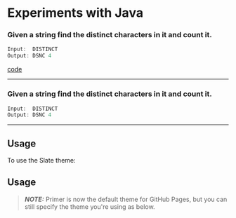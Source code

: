 # Experiments with Java

### Given a string find the distinct characters in it and count it. 
```java
Input:  DISTINCT
Output: DSNC 4
```
[code](http://pages-themes.github.io/slate)

---
### Given a string find the distinct characters in it and count it. 

```java
Input:  DISTINCT
Output: DSNC 4
```
---
## Usage

To use the Slate theme:
## Usage

> **_NOTE:_** 
Primer is now the default theme for GitHub Pages, 
but you can still specify the theme you're using as below.


